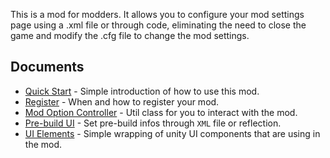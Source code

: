 This is a mod for modders. It allows you to configure your mod settings page using a .xml file or through code, eliminating the need to close the game and modify the .cfg file to change the mod settings.

## Documents

- [Quick Start](doc/en/QuickStart.md) - Simple introduction of how to use this mod.
- [Register](doc/en/Register.md) - When and how to register your mod.
- [Mod Option Controller](doc/en/ModOptionController.md) - Util class for you to interact with the mod.
- [Pre-build UI](doc/en/PreBuildUI.md) - Set pre-build infos through `XML` file or reflection.
- [UI Elements](doc/en/UIElements.md) - Simple wrapping of unity UI components that are using in the mod.
